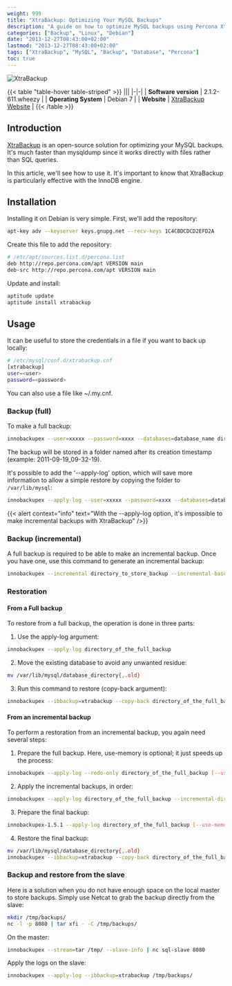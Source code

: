 ```yaml
---
weight: 999
title: "XtraBackup: Optimizing Your MySQL Backups"
description: "A guide on how to optimize MySQL backups using Percona XtraBackup, including installation, full backups, incremental backups, and restoration procedures."
categories: ["Backup", "Linux", "Debian"]
date: "2013-12-27T08:43:00+02:00"
lastmod: "2013-12-27T08:43:00+02:00"
tags: ["XtraBackup", "MySQL", "Backup", "Database", "Percona"]
toc: true
---
```


![XtraBackup](/images/percona-xtrabackup-logo.avif)

{{< table "table-hover table-striped" >}}
|||
|-|-|
| **Software version** | 2.1.2-611.wheezy |
| **Operating System** | Debian 7 |
| **Website** | [XtraBackup Website](https://www.percona.com/doc/percona-xtrabackup/) |
{{< /table >}}

## Introduction

[XtraBackup](https://www.percona.com/doc/percona-xtrabackup/) is an open-source solution for optimizing your MySQL backups. It's much faster than mysqldump since it works directly with files rather than SQL queries.

In this article, we'll see how to use it. It's important to know that XtraBackup is particularly effective with the InnoDB engine.

## Installation

Installing it on Debian is very simple. First, we'll add the repository:

```bash
apt-key adv --keyserver keys.gnupg.net --recv-keys 1C4CBDCDCD2EFD2A
```

Create this file to add the repository:

```bash
# /etc/apt/sources.list.d/percona.list
deb http://repo.percona.com/apt VERSION main
deb-src http://repo.percona.com/apt VERSION main
```

Update and install:

```bash
aptitude update
aptitude install xtrabackup
```

## Usage

It can be useful to store the credentials in a file if you want to back up locally:

```bash
# /etc/mysql/conf.d/xtrabackup.cnf
[xtrabackup]
user=<user>
password=<password>
```

You can also use a file like ~/.my.cnf.

### Backup (full)

To make a full backup:

```bash
innobackupex --user=xxxxx --password=xxxx --databases=database_name directory_to_store_backup
```

The backup will be stored in a folder named after its creation timestamp (example: 2011-09-19_09-32-19).

It's possible to add the '--apply-log' option, which will save more information to allow a simple restore by copying the folder to `/var/lib/mysql`:

```bash
innobackupex --apply-log --user=xxxxx --password=xxxx --databases=database_name directory_to_store_backup
```

{{< alert context="info" text="With the --apply-log option, it's impossible to make incremental backups with XtraBackup" />}}

### Backup (incremental)

A full backup is required to be able to make an incremental backup. Once you have one, use this command to generate an incremental backup:

```bash
innobackupex --incremental directory_to_store_backup --incremental-basedir=directory_containing_the_full --user=root --password=xxxxx
```

### Restoration

#### From a Full backup

To restore from a full backup, the operation is done in three parts:

1. Use the apply-log argument:

```bash
innobackupex --apply-log directory_of_the_full_backup
```

2. Move the existing database to avoid any unwanted residue:

```bash
mv /var/lib/mysql/database_directory{,.old}
```

3. Run this command to restore (copy-back argument):

```bash
innobackupex --ibbackup=xtrabackup --copy-back directory_of_the_full_backup
```

#### From an incremental backup

To perform a restoration from an incremental backup, you again need several steps:

1. Prepare the full backup. Here, use-memory is optional; it just speeds up the process:

```bash
innobackupex --apply-log --redo-only directory_of_the_full_backup [--use-memory=1G] --user=root --password=xxxxx
```

2. Apply the incremental backups, in order:

```bash
innobackupex --apply-log directory_of_the_full_backup --incremental-dir=directory_of_the_incremental_backup [--use-memory=1G] --user=root --password=xxxxx
```

3. Prepare the final backup:

```bash
innobackupex-1.5.1 --apply-log directory_of_the_full_backup [--use-memory=1G] --user=root --password=xxxxx
```

4. Restore the final backup:

```bash
mv /var/lib/mysql/database_directory{,.old}
innobackupex --ibbackup=xtrabackup --copy-back directory_of_the_full_backup
```

### Backup and restore from the slave

Here is a solution when you do not have enough space on the local master to store backups. Simply use Netcat to grab the backup directly from the slave:

```bash
mkdir /tmp/backups/
nc -l -p 8080 | tar xfi - -C /tmp/backups/
```

On the master:

```bash
innobackupex --stream=tar /tmp/ --slave-info | nc sql-slave 8080
```

Apply the logs on the slave:

```bash
innobackupex --apply-log --ibbackup=xtrabackup /tmp/backups/
```
